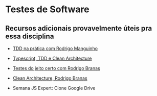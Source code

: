 # Testes de Software

## Recursos adicionais provavelmente úteis pra essa disciplina
- [TDD na prática com Rodrigo Manguinho](https://www.youtube.com/watch?v=sg1zFpNM5Jw)

- [Typescript, TDD e Clean Architecture](https://www.youtube.com/playlist?list=PL9aKtVrF05DxIrtD3CuXGnzq8Q0IZ-t8J)

- [Testes do jeito certo com Rodrigo Branas](https://www.youtube.com/watch?v=M46XisdGXJA)

- [Clean Architecture, Rodrigo Branas](https://www.youtube.com/watch?v=BuSf7VsH064)

- Semana JS Expert: Clone Google Drive